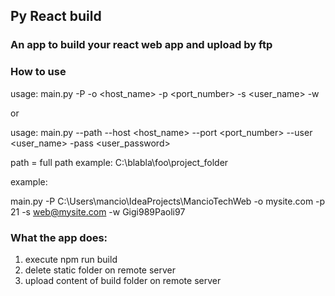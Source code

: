 ## Py React build

### An app to build your react web app and upload by ftp

### How to use

usage: main.py -P <path> -o <host_name> -p <port_number> -s <user_name> -w <password>

or

usage: main.py --path <path> --host <host_name> --port <port_number> --user <user_name> -pass <user_password>

path = full path example: C:\\blabla\\foo\\project_folder

example:

main.py -P C:\\Users\\mancio\\IdeaProjects\\MancioTechWeb -o mysite.com -p 21 -s web@mysite.com -w Gigi989Paoli97

### What the app does:

1. execute npm run build
2. delete static folder on remote server
3. upload content of build folder on remote server